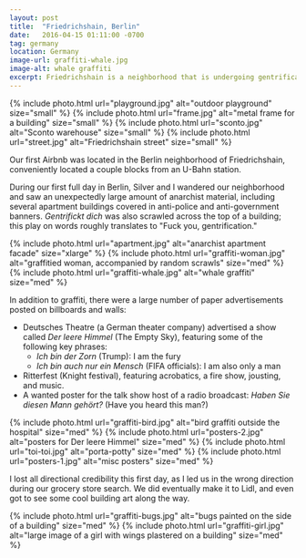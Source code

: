 ```yaml
---
layout: post
title:  "Friedrichshain, Berlin"
date:   2016-04-15 01:11:00 -0700
tag: germany
location: Germany
image-url: graffiti-whale.jpg
image-alt: whale graffiti
excerpt: Friedrichshain is a neighborhood that is undergoing gentrification. It was an interesting place to stay and explore.
---
```

<div class='img-gallery'>
{% include photo.html url="playground.jpg" alt="outdoor playground" size="small" %}
{% include photo.html url="frame.jpg" alt="metal frame for a building" size="small" %}
{% include photo.html url="sconto.jpg" alt="Sconto warehouse" size="small" %}
{% include photo.html url="street.jpg" alt="Friedrichshain street" size="small" %}
</div>

Our first Airbnb was located in the Berlin neighborhood of Friedrichshain, conveniently located a couple blocks from an U-Bahn station.

During our first full day in Berlin, Silver and I wandered our neighborhood and saw an unexpectedly large amount of anarchist material, including several apartment buildings covered in anti-police and anti-government banners. _Gentrifickt dich_ was also scrawled across the top of a building; this play on words roughly translates to "Fuck you, gentrification."

<div class='img-gallery'>
{% include photo.html url="apartment.jpg" alt="anarchist apartment facade" size="xlarge" %}
{% include photo.html url="graffiti-woman.jpg" alt="graffitied woman, accompanied by random scrawls" size="med" %}
{% include photo.html url="graffiti-whale.jpg" alt="whale graffiti" size="med" %}
</div>

In addition to graffiti, there were a large number of paper advertisements posted on billboards and walls:

- Deutsches Theatre (a German theater company) advertised a show called _Der leere Himmel_ (The Empty Sky), featuring some of the following key phrases:
  - _Ich bin der Zorn_ (Trump): I am the fury
  - _Ich bin auch nur ein Mensch_ (FIFA officials): I am also only a man
- Ritterfest (Knight festival), featuring acrobatics, a fire show, jousting, and music.
- A wanted poster for the talk show host of a radio broadcast: _Haben Sie diesen Mann gehört?_ (Have you heard this man?)

<div class='img-gallery'>
{% include photo.html url="graffiti-bird.jpg" alt="bird graffiti outside the hospital" size="med" %}
{% include photo.html url="posters-2.jpg" alt="posters for Der leere Himmel" size="med" %}
{% include photo.html url="toi-toi.jpg" alt="porta-potty" size="med" %}
{% include photo.html url="posters-1.jpg" alt="misc posters" size="med" %}
</div>

I lost all directional credibility this first day, as I led us in the wrong direction during our grocery store search. We did eventually make it to Lidl, and even got to see some cool building art along the way.

<div class='img-gallery'>
{% include photo.html url="graffiti-bugs.jpg" alt="bugs painted on the side of a building" size="med" %}
{% include photo.html url="graffiti-girl.jpg" alt="large image of a girl with wings plastered on a building" size="med" %}
</div>
